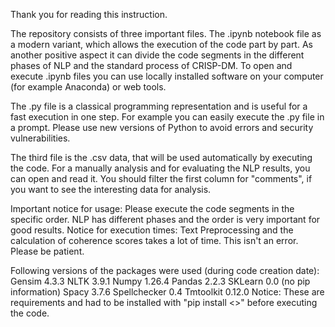 Thank you for reading this instruction.

The repository consists of three important files. The .ipynb notebook file as a modern variant, which allows the execution of the code part by part. As another positive aspect it can divide the code segments in the different phases of NLP and the standard process of CRISP-DM. To open and execute .ipynb files you can use locally installed software on your computer (for example Anaconda) or web tools.

The .py file is a classical programming representation and is useful for a fast execution in one step. For example you can easily execute the .py file in a prompt. Please use new versions of Python to avoid errors and security vulnerabilities.

The third file is the .csv data, that will be used automatically by executing the code. For a manually analysis and for evaluating the NLP results, you can open and read it. You should filter the first column for "comments", if you want to see the interesting data for analysis.

Important notice for usage: Please execute the code segments in the specific order. NLP has different phases and the order is very important for good results.
Notice for execution times: Text Preprocessing and the calculation of coherence scores takes a lot of time. This isn't an error. Please be patient.

Following versions of the packages were used (during code creation date):
Gensim  4.3.3
NLTK 3.9.1
Numpy 1.26.4
Pandas 2.2.3
SKLearn 0.0 (no pip information)
Spacy 3.7.6
Spellchecker 0.4
Tmtoolkit 0.12.0
Notice: These are requirements and had to be installed with "pip install <<package>>" before executing the code.
